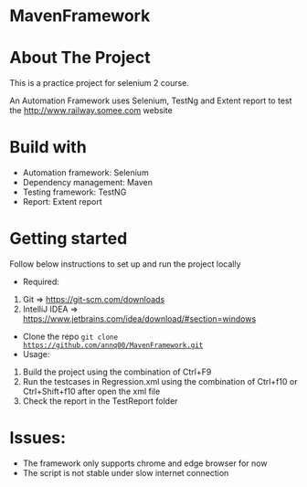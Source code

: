 # MavenFramework

# About The Project
This is a practice project for selenium 2 course.

An Automation Framework uses Selenium, TestNg and Extent report to test the http://www.railway.somee.com website

# Build with
- Automation framework: Selenium
- Dependency management: Maven
- Testing framework: TestNG
- Report: Extent report

# Getting started
Follow below instructions to set up and run the project locally
- Required:
1. Git => https://git-scm.com/downloads
2. IntelliJ IDEA => https://www.jetbrains.com/idea/download/#section=windows
- Clone the repo
<code>git clone https://github.com/annq00/MavenFramework.git</code>
- Usage: 
1. Build the project using the combination of Ctrl+F9
2. Run the testcases in Regression.xml using the combination of Ctrl+f10 or Ctrl+Shift+f10 after open the xml file
3. Check the report in the TestReport folder

# Issues:
- The framework only supports chrome and edge browser for now
- The script is not stable under slow internet connection
